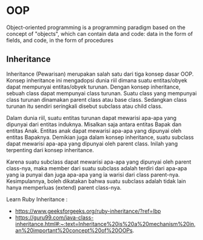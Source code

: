 # **OOP** 
Object-oriented programming is a programming paradigm based on the concept of "objects", which can contain data and code: data in the form of fields, and code, in the form of procedures

## **Inheritance**
Inheritance (Pewarisan) merupakan salah satu dari tiga konsep dasar OOP. Konsep inheritance ini mengadopsi dunia riil dimana suatu entitas/obyek dapat mempunyai entitas/obyek turunan. Dengan konsep inheritance, sebuah class dapat mempunyai class turunan. Suatu class yang mempunyai class turunan dinamakan parent class atau base class. Sedangkan class turunan itu sendiri seringkali disebut subclass atau child class. 

Dalam dunia riil, suatu entitas turunan dapat mewarisi apa-apa yang dipunyai dari entitas induknya. Misalkan saja antara entitas Bapak dan entitas Anak. Entitas anak dapat mewarisi apa-apa yang dipunyai oleh entitas Bapaknya. Demikian juga dalam konsep inheritance, suatu subclass dapat mewarisi apa-apa yang dipunyai oleh parent class. Inilah yang terpenting dari konsep inheritance. 

Karena suatu subclass dapat mewarisi apa-apa yang dipunyai oleh parent class-nya, maka member dari suatu subclass adalah terdiri dari apa-apa yang ia punyai dan juga apa-apa yang ia warisi dari class parent-nya. Kesimpulannya, boleh dikatakan bahwa suatu subclass adalah tidak lain hanya memperluas (extend) parent class-nya.

Learn Ruby Inheritance :

- https://www.geeksforgeeks.org/ruby-inheritance/?ref=lbp
- https://guru99.com/java-class-inheritance.html#:~:text=Inheritance%20is%20a%20mechanism%20in,an%20important%20concept%20of%20OOPs.
  